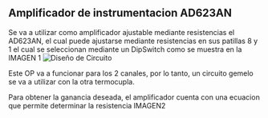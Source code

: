 ## Amplificador de instrumentacion AD623AN

Se va a utilizar como amplificador ajustable mediante resistencias el AD623AN, el cual puede ajustarse mediante resistencias en sus patillas 8 y 1 el cual se seleccionan mediante un DipSwitch como se muestra en la IMAGEN 1 ![Diseño de Circuito](DiseñoCircuito.png)



Este OP va a funcionar para los 2 canales, por lo tanto, un circuito gemelo se va a utilizar con la otra termocupla.

Para obtener la ganancia deseada, el amplificador cuenta con una ecuacion que permite determinar la resistencia IMAGEN2
